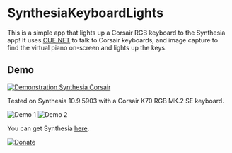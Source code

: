 # SynthesiaKeyboardLights

This is a simple app that lights up a Corsair RGB keyboard to the Synthesia app!
It uses [CUE.NET](https://github.com/DarthAffe/CUE.NET) to talk to Corsair keyboards, and image capture to find the virtual piano on-screen and lights up the keys.

## Demo
[![Demonstration Synthesia Corsair](https://img.youtube.com/vi/_5z0vh0P-bk/0.jpg)](https://www.youtube.com/watch?v=_5z0vh0P-bk)

Tested on Synthesia 10.9.5903 with a Corsair K70 RGB MK.2 SE keyboard.

![Demo 1](/Demo-1.jpg)
![Demo 2](/Demo-2.jpg)

You can get Synthesia [here](https://synthesiagame.com/).

[![Donate](https://img.shields.io/badge/Donate-PayPal-green.svg)](https://www.paypal.com/donate/?business=YHG4Y6QUAQ4NA&no_recurring=0&currency_code=USD)
